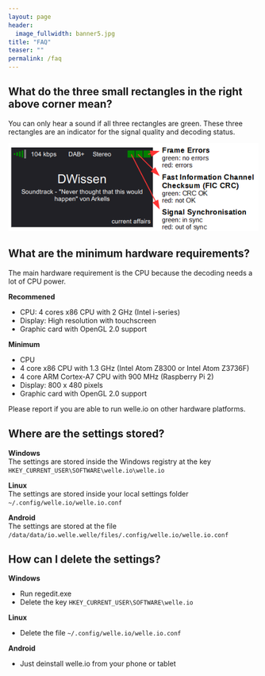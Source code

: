 ```yaml
---
layout: page
header:
  image_fullwidth: banner5.jpg
title: "FAQ"
teaser: ""
permalink: /faq
---
```

## What do the three small rectangles in the right above corner mean?
You can only hear a sound if all three rectangles are green. These three rectangles are an indicator for the signal quality and decoding status.

![signal_leds.png](/images/signal_leds.png)

## What are the minimum hardware requirements?
The main hardware requirement is the CPU because the decoding needs a lot of CPU power.

**Recommened**
* CPU: 4 cores x86 CPU with 2 GHz (Intel i-series)
* Display: High resolution with touchscreen
* Graphic card with OpenGL 2.0 support

**Minimum**
* CPU
 * 4 core x86 CPU with 1.3 GHz (Intel Atom Z8300 or Intel Atom Z3736F)
 * 4 core ARM Cortex-A7 CPU with 900 MHz (Raspberry Pi 2)
* Display: 800 x 480 pixels
* Graphic card with OpenGL 2.0 support

Please report if you are able to run welle.io on other hardware platforms.

## Where are the settings stored?
**Windows**  
The settings are stored inside the Windows registry at the key `HKEY_CURRENT_USER\SOFTWARE\welle.io\welle.io`

**Linux**  
The settings are stored inside your local settings folder `~/.config/welle.io/welle.io.conf`

**Android**  
The settings are stored at the file `/data/data/io.welle.welle/files/.config/welle.io/welle.io.conf`

## How can I delete the settings?
**Windows**
* Run regedit.exe
* Delete the key `HKEY_CURRENT_USER\SOFTWARE\welle.io`

**Linux**
* Delete the file `~/.config/welle.io/welle.io.conf`

**Android**
* Just deinstall welle.io from your phone or tablet
